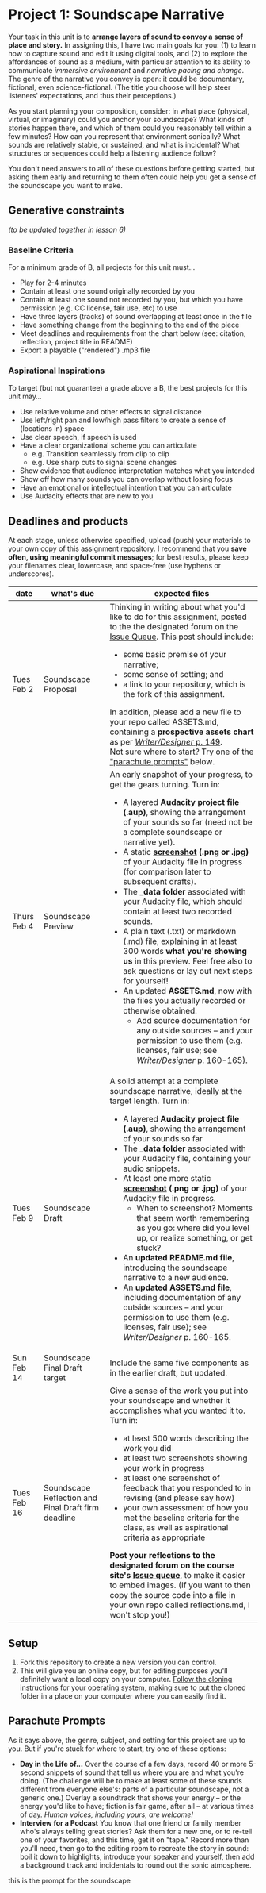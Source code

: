 # Project 1: Soundscape Narrative

Your task in this unit is to **arrange layers of sound to convey a sense of place and story.** In assigning this, I have two main goals for you: (1) to learn how to capture sound and edit it using digital tools, and (2) to explore the affordances of sound as a medium, with particular attention to its ability to communicate *immersive environment* and *narrative pacing and change*. The genre of the narrative you convey is open: it could be documentary, fictional, even science-fictional. (The title you choose will help steer listeners' expectations, and thus their perceptions.)

As you start planning your composition, consider: in what place (physical, virtual, or imaginary) could you anchor your soundscape? What kinds of stories happen there, and which of them could you reasonably tell within a few minutes? How can you represent that environment sonically? What sounds are relatively stable, or sustained, and what is incidental? What structures or sequences could help a listening audience follow?

You don't need answers to all of these questions before getting started, but asking them early and returning to them often could help you get a sense of the soundscape you want to make.

## Generative constraints
_(to be updated together in lesson 6)_

### Baseline Criteria
For a minimum grade of B, all projects for this unit must…
* Play for 2-4 minutes
* Contain at least one sound originally recorded by you
* Contain at least one sound not recorded by you, but which you have permission (e.g. CC license, fair use, etc) to use
* Have three layers (tracks) of sound overlapping at least once in the file
* Have something change from the beginning to the end of the piece
* Meet deadlines and requirements from the chart below (see: citation, reflection, project title in README)
* Export a playable ("rendered") .mp3 file


### Aspirational Inspirations
To target (but not guarantee) a grade above a B, the best projects for this unit may…
* Use relative volume and other effects to signal distance
* Use left/right pan and low/high pass filters to create a sense of (locations in) space
* Use clear speech, if speech is used
* Have a clear organizational scheme you can articulate
  - e.g. Transition seamlessly from clip to clip
  - e.g. Use sharp cuts to signal scene changes
* Show evidence that audience interpretation matches what you intended
* Show off how many sounds you can overlap without losing focus
* Have an emotional or intellectual intention that you can articulate
* Use Audacity effects that are new to you


## Deadlines and products
At each stage, unless otherwise specified, upload (push) your materials to your own copy of this assignment repository. I recommend that you **save often, using meaningful commit messages**; for best results, please keep your filenames clear, lowercase, and space-free (use hyphens or underscores).


| date | what's due | expected files |
|----|----|----|
| Tues Feb 2 | Soundscape Proposal | Thinking in writing about what you'd like to do for this assignment, posted to the the designated forum on the [Issue Queue](https://github.com/benmiller314/cdm2021spring/issues). This post should include:<ul><li>some basic premise of your narrative;</li><li>some sense of setting; and</li><li>a link to your repository, which is the fork of this assignment.</li></ul> In addition, please add a new file to your repo called ASSETS.md, containing a **prospective assets chart** as per <a href="https://pitt.box.com/s/xovvpta4x2tq1cs9ywr61d2g1udka8m5" title="file on limited circulation, in keeping with educational fair use">*Writer/Designer* p. 149</a>. <div class="alert alert-warning">Not sure where to start? Try one of the <a href="#parachute-prompts">"parachute prompts"</a> below.</div>|
| Thurs Feb 4 | Soundscape Preview | An early snapshot of your progress, to get the gears turning. Turn in: <ul><li> A layered **Audacity project file (.aup)**, showing the arrangement of your sounds so far (need not be a complete soundscape or narrative yet).</li><li> A static **[screenshot](https://www.take-a-screenshot.org/) (.png or .jpg)** of your Audacity file in progress (for comparison later to subsequent drafts).</li><li>The **_data folder** associated with your Audacity file, which should contain at least two recorded sounds.</li><li> A plain text (.txt) or markdown (.md) file, explaining in at least 300 words **what you're showing us** in this preview. Feel free also to ask questions or lay out next steps for yourself!</li><li> An updated **ASSETS.md**, now with the files you actually recorded or otherwise obtained. <ul><li>Add source documentation for any outside sources – and your permission to use them (e.g. licenses, fair use; see *Writer/Designer* p. 160-165).</li></ul></li></ul> |
| Tues Feb 9 | Soundscape Draft | A solid attempt at a complete soundscape narrative, ideally at the target length. Turn in:<ul><li>A layered **Audacity project file (.aup)**, showing the arrangement of your sounds so far</li><li>The **_data folder** associated with your Audacity file, containing your audio snippets.</li><li>At least one more static **[screenshot](https://www.take-a-screenshot.org/) (.png or .jpg)** of your Audacity file in progress. <ul><li>When to screenshot? Moments that seem worth remembering as you go: where did you level up, or realize something, or get stuck?</li></ul></li><li>An **updated README.md file**, introducing the soundscape narrative to a new audience.</li><li>An **updated ASSETS.md file**, including documentation of any outside sources – and your permission to use them (e.g. licenses, fair use); see *Writer/Designer* p. 160-165.</li></ul>  |
| Sun Feb 14 | Soundscape Final Draft target | Include the same five components as in the earlier draft, but updated. |
| Tues Feb 16 | Soundscape Reflection and Final Draft firm deadline | Give a sense of the work you put into your soundscape and whether it accomplishes what you wanted it to. Turn in: <ul><li>at least 500 words describing the work you did</li><li>at least two screenshots showing your work in progress</li><li>at least one screenshot of feedback that you responded to in revising (and please say how)</li><li>your own assessment of how you met the baseline criteria for the class, as well as aspirational criteria as appropriate </li></ul> **Post your reflections to the designated forum on the course site's [Issue queue](https://github.com/benmiller314/cdm2021spring/issues)**, to make it easier to embed images. (If you want to then copy the source code into a file in your own repo called reflections.md, I won't stop you!) |


## Setup

1. Fork this repository to create a new version you can control.
2. This will give you an online copy, but for editing purposes you'll definitely want a local copy on your computer. [Follow the cloning instructions](https://help.github.com/articles/cloning-a-repository/) for your operating system, making sure to put the cloned folder in a place on your computer where you can easily find it.
<!--3. _Optional:_ Because some sound files can take up a lot of space, you may want to use [Git Large File Storage](https://git-lfs.github.com/), an add-on service that lets you designate certain file extensions as worth tracking and storing off-site, rather than directly in your repository.
   * If you want to do this, it's pretty easy! You'll just need to install the LFS service at the command line to make it work.
   * Simply go to https://git-lfs.github.com, download, and follow the two steps on the screen!
   * Once it's set up at the command line, git-lfs will also work through GitHub Desktop.-->

## Parachute Prompts

As it says above, the genre, subject, and setting for this project are up to you. But if you're stuck for where to start, try one of these options:

* **Day in the Life of...** Over the course of a few days, record 40 or more 5-second snippets of sound that tell us where you are and what you're doing. (The challenge will be to make at least some of these sounds different from everyone else's: parts of a particular soundscape, not a generic one.) Overlay a soundtrack that shows your energy – or the energy you'd like to have; fiction is fair game, after all – at various times of day. *Human voices, including yours, are welcome!*
* **Interview for a Podcast** You know that one friend or family member who's always telling great stories? Ask them for a new one, or to re-tell one of your favorites, and this time, get it on "tape." Record more than you'll need, then go to the editing room to recreate the story in sound: boil it down to highlights, introduce your speaker and yourself, then add a background track and incidentals to round out the sonic atmosphere.

this is the prompt for the soundscape

